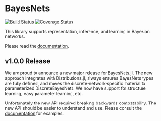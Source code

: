 # BayesNets

[![Build Status](https://travis-ci.org/sisl/BayesNets.jl.svg?branch=master)](https://travis-ci.org/sisl/BayesNets.jl) [![Coverage Status](https://coveralls.io/repos/sisl/BayesNets.jl/badge.svg?branch=master&service=github)](https://coveralls.io/github/sisl/BayesNets.jl?branch=master)

This library supports representation, inference, and learning in Bayesian networks.

Please read the [documentation](http://nbviewer.ipython.org/github/sisl/BayesNets.jl/blob/master/doc/BayesNets.ipynb).

## v1.0.0 Release

We are proud to announce a new major release for BayesNets.jl.
The new approach integrates with Distributions.jl, always ensures BayesNets types are fully defined, and moves the discrete-network-specific material to parameterized DiscreteBayesNets.
We now have support for structure learning, easy parameter learning, etc.

Unfortunately the new API required breaking backwards compatability.
The new API should be easier to understand and use.
Please consult the [documentation](http://nbviewer.ipython.org/github/sisl/BayesNets.jl/blob/master/doc/BayesNets.ipynb) for examples.
